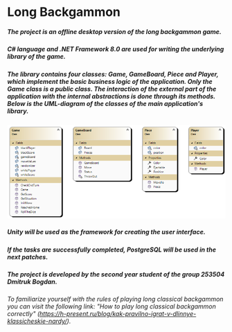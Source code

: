 # Long Backgammon
##### The project is an offline desktop version of the long backgammon game.
##### C# language and .NET Framework 8.0 are used for writing the underlying library of the game.
##### The library contains four classes: Game, GameBoard, Piece and Player, which implement the basic business logic of the application. Only the Game class is a public class. The interaction of the external part of the application with the internal abstractions is done through its methods. Below is the UML-diagram of the classes of the main application's library.
![Class Diagram](https://raw.githubusercontent.com/KirillKurril/OOP/main/ClassDiagram1.png)

##### Unity will be used as the framework for creating the user interface.
##### If the tasks are successfully completed, PostgreSQL will be used in the next patches.
##### The project is developed by the second year student of the group 253504 Dmitruk Bogdan.


###### _To familiarize yourself with the rules of playing long classical backgammon you can visit the following link: "How to play long classical backgammon correctly"_ (https://h-present.ru/blog/kak-pravilno-igrat-v-dlinnye-klassicheskie-nardy/).
